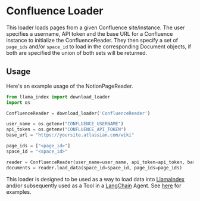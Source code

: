 # Confluence Loader

This loader loads pages from a given Confluence site/instance. The user specifies a username, API token and the base URL for a Confluence instance to initialize
the ConfluenceReader. They then specify a set of `page_ids` and/or `space_id` to load in
the corresponding Document objects, if both are specified the union of both sets will be returned. 

## Usage

Here's an example usage of the NotionPageReader.

```python
from llama_index import download_loader
import os

ConfluenceReader = download_loader('ConfluenceReader')

user_name = os.getenv("CONFLUENCE_USERNAME")
api_token = os.getenv("CONFLUENCE_API_TOKEN")
base_url = "https://yoursite.atlassian.com/wiki"

page_ids = ["<page_id>"]
space_id = "<space_id>"

reader = ConfluenceReader(user_name=user_name, api_token=api_token, base_url=base_url)
documents = reader.load_data(space_id=space_id, page_ids=page_ids)

```

This loader is designed to be used as a way to load data into [LlamaIndex](https://github.com/jerryjliu/gpt_index/tree/main/gpt_index) and/or subsequently used as a Tool in a [LangChain](https://github.com/hwchase17/langchain) Agent. See [here](https://github.com/emptycrown/llama-hub/tree/main) for examples.
